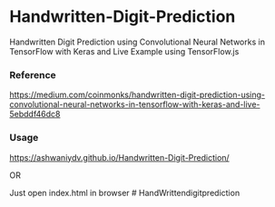 # Handwritten-Digit-Prediction
Handwritten Digit Prediction using Convolutional Neural Networks in TensorFlow with Keras and Live Example using TensorFlow.js

### Reference
https://medium.com/coinmonks/handwritten-digit-prediction-using-convolutional-neural-networks-in-tensorflow-with-keras-and-live-5ebddf46dc8

### Usage
https://ashwaniydv.github.io/Handwritten-Digit-Prediction/

OR

Just open index.html in browser
#   H a n d W r i t t e n d i g i t p r e d i c t i o n  
 